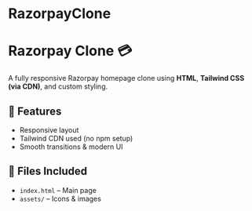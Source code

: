 # RazorpayClone
# Razorpay Clone 💳

A fully responsive Razorpay homepage clone using **HTML**, **Tailwind CSS (via CDN)**, and custom styling.

## 🚀 Features
- Responsive layout
- Tailwind CDN used (no npm setup)
- Smooth transitions & modern UI

## 📁 Files Included
- `index.html` – Main page
- `assets/` – Icons & images
